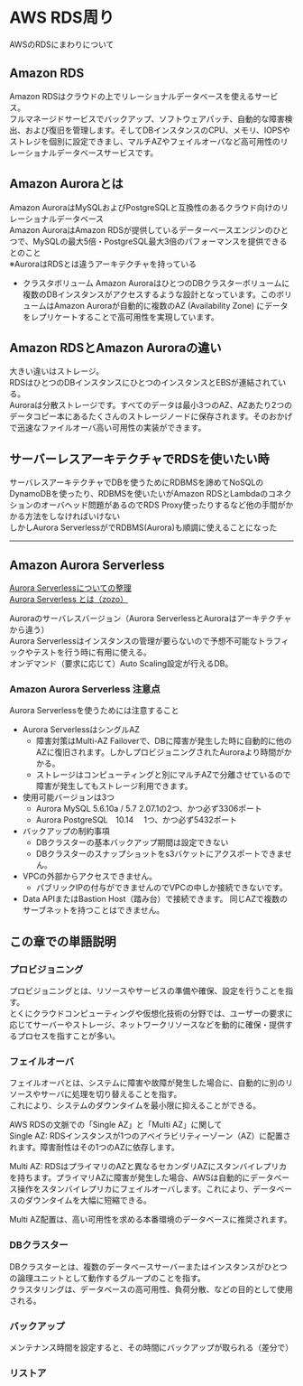 # AWS RDS周り

AWSのRDSにまわりについて

## Amazon RDS

Amazon RDSはクラウドの上でリレーショナルデータベースを使えるサービス。  
フルマネージドサービスでバックアップ、ソフトウェアパッチ、自動的な障害検出、および復旧を管理します。そしてDBインスタンスのCPU、メモリ、IOPSやストレジを個別に設定できまし、マルチAZやフェイルオーバなど高可用性のリレーショナルデータベースサービスです。

## Amazon Auroraとは

Amazon AuroraはMySQLおよびPostgreSQLと互換性のあるクラウド向けのリレーショナルデータベース  
Amazon AuroraはAmazon RDSが提供しているデーターベースエンジンのひとつで、MySQLの最大5倍・PostgreSQL最大3倍のパフォーマンスを提供できるとのこと  
※AuroraはRDSとは違うアーキテクチャを持っている

- クラスタボリューム
Amazon AuroraはひとつのDBクラスターボリュームに複数のDBインスタンスがアクセスするような設計となっています。このボリュームはAmazon Auroraが自動的に複数のAZ (Availability Zone) にデータをレプリケートすることで高可用性を実現しています。

## Amazon RDSとAmazon Auroraの違い

大きい違いはストレージ。  
RDSはひとつのDBインスタンスにひとつのインスタンスとEBSが連結されている。  
Auroraは分散ストレージです。すべてのデータは最小3つのAZ、AZあたり2つのデータコピー本にあるたくさんのストレージノードに保存されます。そのおかげで迅速なファイルオーバ高い可用性の実装ができます。

## サーバーレスアーキテクチャでRDSを使いたい時

サーバレスアーキテクチャでDBを使うためにRDBMSを諦めてNoSQLのDynamoDBを使ったり、RDBMSを使いたいがAmazon RDSとLambdaのコネクションのオーバヘッド問題があるのでRDS Proxy使ったりするなど他の手間がかかる方法をしなければいけない  
しかしAurora ServerlessがでRDBMS(Aurora)も順調に使えることになった

---

## Amazon Aurora Serverless

[Aurora Serverlessについての整理](https://dev.classmethod.jp/articles/aurora-serverless-summary/)  
[Aurora Serverless とは（zozo）](https://techblog.zozo.com/entry/aurora-serverless-v2)

Auroraのサーバレスバージョン（Aurora ServerlessとAuroraはアーキテクチャから違う）  
Aurora Serverlessはインスタンスの管理が要らないので予想不可能なトラフィックやテストを行う時に有用に使える。  
オンデマンド（要求に応じて）Auto Scaling設定が行えるDB。

### Amazon Aurora Serverless 注意点

Aurora  Serverlessを使うためには注意すること

- Aurora ServerlessはシングルAZ
  - 障害対策はMulti-AZ Failoverで、DBに障害が発生した時に自動的に他のAZに復旧されます。しかしプロビジョニングされたAuroraより時間がかかる。
  - ストレージはコンピューティングと別にマルチAZで分離させているので障害が発生してもストレージ利用できます。
- 使用可能バージョンは3つ
  - Aurora MySQL 5.6.10a / 5.7 2.07.1の2つ、かつ必ず3306ポート
  - Aurora PostgreSQL　10.14 　1つ、かつ必ず5432ポート
- バックアップの制約事項
  - DBクラスターの基本バックアップ期間は設定できない
  - DBクラスターのスナップショットをs3バケットにアクスポートできません。
- VPCの外部からアクセスできません。
  - パブリックIPの付与ができませんのでVPCの中しか接続できないです。
- Data APIまたはBastion Host（踏み台）で接続できます。
同じAZで複数のサーブネットを持つことはできません。

## この章での単語説明

### プロビジョニング

プロビジョニングとは、リソースやサービスの準備や確保、設定を行うことを指す。  
とくにクラウドコンピューティングや仮想化技術の分野では、ユーザーの要求に応じてサーバーやストレージ、ネットワークリソースなどを動的に確保・提供するプロセスを指すことが多い。

### フェイルオーバ

フェイルオーバとは、システムに障害や故障が発生した場合に、自動的に別のリソースやサーバに処理を切り替えることを指す。  
これにより、システムのダウンタイムを最小限に抑えることができる。

AWS RDSの文脈での「Single AZ」と「Multi AZ」に関して  
Single AZ: RDSインスタンスが1つのアベイラビリティーゾーン（AZ）に配置されます。障害耐性はその1つのAZに依存します。

Multi AZ: RDSはプライマリのAZと異なるセカンダリAZにスタンバイレプリカを持ちます。プライマリAZに障害が発生した場合、AWSは自動的にデータベース操作をスタンバイレプリカにフェイルオーバします。これにより、データベースのダウンタイムを大幅に短縮できる。

Multi AZ配置は、高い可用性を求める本番環境のデータベースに推奨されます。

### DBクラスター

DBクラスターとは、複数のデータベースサーバーまたはインスタンスがひとつの論理ユニットとして動作するグループのことを指す。  
クラスタリングは、データベースの高可用性、負荷分散、などの目的として使用される。

### バックアップ

メンテナンス時間を設定すると、その時間にバックアップが取られる（差分で）

### リストア
